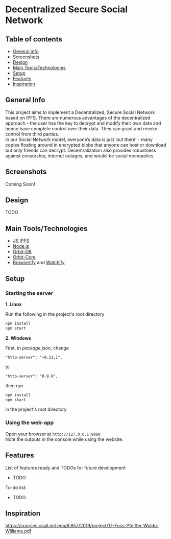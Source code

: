 # Decentralized Secure Social Network

## Table of contents
* [General info](#general-info)
* [Screenshots](#screenshots)
* [Design](#design)
* [Main Tools/Technologies](#main-tools/technologies)
* [Setup](#setup)
* [Features](#features)
* [Inspiration](#inspiration)

## General Info
This project aims to implement a Decentralized, Secure Social Network based on IPFS. There are numerous advantages of the decentralized approach - the user has the key to decrypt and modify their own data and hence have complete control over their data. They can grant and revoke control from third parties.  
In our Social Network model, everyone’s data is just ‘out there’ - many copies floating around in encrypted blobs that anyone can host or download but only friends can decrypt. Decentralization also provides robustness against censorship, internet outages, and would-be social monopolies.

## Screenshots
Coming Soon!

## Design
TODO

## Main Tools/Technologies
* [JS IPFS](https://js.ipfs.io/)
* [Node.js](https://nodejs.org/en/)
* [Orbit-DB](https://github.com/orbitdb/orbit-db)
* [Orbit-Core](https://github.com/orbitdb/orbit-core)
* [Browserify](http://browserify.org/) and [Watchify](https://www.npmjs.com/package/watchify)

## Setup

### Starting the server

**1. Linux**  

Run the following in the project's root directory  
```bash
npm install
npm start
```

**2. Windows**  

First, in *package.json*, change   
``` 
"http-server": "~0.11.1", 
```  
to  
``` 
"http-server": "0.9.0", 
```  
then run  
```bash
npm install
npm start
```   
in the project's root directory  

### Using the web-app
Open your browser at `http://127.0.0.1:8888`  
Note the outputs in the console while using the website.

## Features
List of features ready and TODOs for future development
* TODO

To-do list:
* TODO

## Inspiration
https://courses.csail.mit.edu/6.857/2019/project/17-Foss-Pfeiffer-Woldu-Williams.pdf